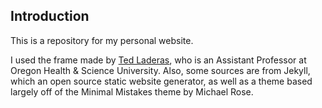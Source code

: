 ## Introduction
This is a repository for my personal website.  

I used the frame made by [Ted Laderas](https://github.com/laderast/academic_site_workshop), who is an Assistant Professor at Oregon Health & Science University.
Also, some sources are from Jekyll, which an open source static website generator, as well as a theme based largely off of the Minimal Mistakes theme by Michael Rose.


